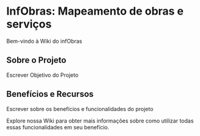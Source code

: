 # InfObras: Mapeamento de obras e serviços

Bem-vindo à Wiki do infObras
## Sobre o Projeto

Escrever Objetivo do Projeto

## Benefícios e Recursos

Escrever sobre os benefícios e funcionalidades do projeto

Explore nossa Wiki para obter mais informações sobre como utilizar todas essas funcionalidades em seu benefício.

